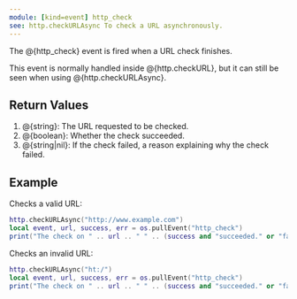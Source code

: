 ```yaml
---
module: [kind=event] http_check
see: http.checkURLAsync To check a URL asynchronously.
---
```


The @{http_check} event is fired when a URL check finishes.

This event is normally handled inside @{http.checkURL}, but it can still be seen when using @{http.checkURLAsync}.

## Return Values
1. @{string}: The URL requested to be checked.
2. @{boolean}: Whether the check succeeded.
3. @{string|nil}: If the check failed, a reason explaining why the check failed.

## Example
Checks a valid URL:
```lua
http.checkURLAsync("http://www.example.com")
local event, url, success, err = os.pullEvent("http_check")
print("The check on " .. url .. " " .. (success and "succeeded." or "failed: " .. err))
```

Checks an invalid URL:
```lua
http.checkURLAsync("ht:/")
local event, url, success, err = os.pullEvent("http_check")
print("The check on " .. url .. " " .. (success and "succeeded." or "failed: " .. err))
```
